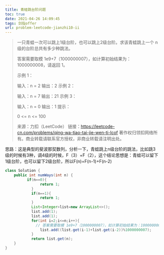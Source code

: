 ```yaml
---
title: 青蛙跳台阶问题
toc: true
date: 2021-04-26 14:09:45
tags: 剑指offer
url: problem-leetcode-jianzhi10-ii
---
```


> 一只青蛙一次可以跳上1级台阶，也可以跳上2级台阶。求该青蛙跳上一个 n 级的台阶总共有多少种跳法。
>
> 答案需要取模 1e9+7（1000000007），如计算初始结果为：1000000008，请返回 1。
>
> 示例 1：
>
> 输入：n = 2
> 输出：2
> 示例 2：
>
> 输入：n = 7
> 输出：21
> 示例 3：
>
> 输入：n = 0
> 输出：1
> 提示：
>
> 0 <= n <= 100
>
> 来源：力扣（LeetCode）
> 链接：https://leetcode-cn.com/problems/qing-wa-tiao-tai-jie-wen-ti-lcof
> 著作权归领扣网络所有。商业转载请联系官方授权，非商业转载请注明出处。

<!--more-->

思路：这是典型的斐波那契数列，分析一下，青蛙跳上n级台阶的跳法，比如跳3级的时候有3种，调4级的时候，F（3）+F（2），这个结论思想是：青蛙可以留下1级台阶，也可以留下2级台阶，所以F(n)=F(n-1)+F(n-2)

```java
class Solution {
    public int numWays(int n) {
          if(n==0){
                return 1;
            }
            if(n==1){
                return 1;
            }
            List<Integer>list=new ArrayList<>();
            list.add(1);
            list.add(1);
            for(int i=2;i<=n;i++){
              // 答案需要取模 1e9+7（1000000007），如计算初始结果为：1000000008，请返回 1。
                list.add((list.get(i-1)+list.get(i-2))%1000000007);
            }
            return list.get(n);
    }
}
```

